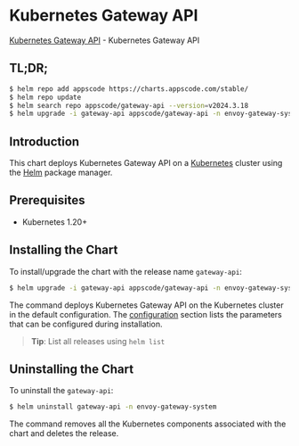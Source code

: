 # Kubernetes Gateway API

[Kubernetes Gateway API](https://gateway-api.sigs.k8s.io) - Kubernetes Gateway API

## TL;DR;

```bash
$ helm repo add appscode https://charts.appscode.com/stable/
$ helm repo update
$ helm search repo appscode/gateway-api --version=v2024.3.18
$ helm upgrade -i gateway-api appscode/gateway-api -n envoy-gateway-system --create-namespace --version=v2024.3.18
```

## Introduction

This chart deploys Kubernetes Gateway API on a [Kubernetes](http://kubernetes.io) cluster using the [Helm](https://helm.sh) package manager.

## Prerequisites

- Kubernetes 1.20+

## Installing the Chart

To install/upgrade the chart with the release name `gateway-api`:

```bash
$ helm upgrade -i gateway-api appscode/gateway-api -n envoy-gateway-system --create-namespace --version=v2024.3.18
```

The command deploys Kubernetes Gateway API on the Kubernetes cluster in the default configuration. The [configuration](#configuration) section lists the parameters that can be configured during installation.

> **Tip**: List all releases using `helm list`

## Uninstalling the Chart

To uninstall the `gateway-api`:

```bash
$ helm uninstall gateway-api -n envoy-gateway-system
```

The command removes all the Kubernetes components associated with the chart and deletes the release.


